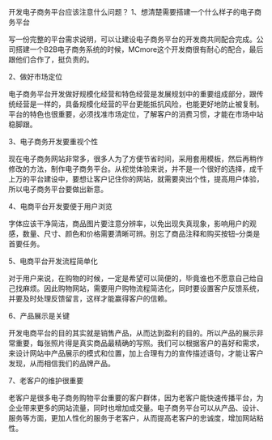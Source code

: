 开发电子商务平台应该注意什么问题？
1、想清楚需要搭建一个什么样子的电子商务平台

写一份完整的平台需求说明，可以让建设电子商务平台的开发商共同配合完成。公司搭建一个B2B电子商务系统的时候，MCmore这个开发商很有耐心的配合，最后跟他们合作了，挺负责的。

2、做好市场定位

电子商务平台开发做好规模化经营和特色经营是发展规划中的重要组成部分，跟传统经营是一样的，具备规模化经营的平台更能抵抗风险，也能更好地防止被复制。平台的特色也很重要，必须找准市场定位，了解客户的消费习惯，才能在市场中站稳脚跟。

3、电子商务开发要重视个性

现在电子商务网站非常多，很多人为了方便节省时间，采用套用模板，然后再稍作修改的方法，制作电子商务平台。从视觉体验来说，并不是一个很好的选择，成千上万的平台建设中，要想让客户记住你的网站，就需要突出个性，提高用户体验，所以电子商务平台要做出新意。

4、电商平台开发要便于用户浏览

字体应该干净简洁，商品图片要注意分辨率，以免出现失真现象，影响用户的观感，数量、尺寸、颜色和价格需要清晰可辨。别忘了商品注释和购买按钮–分类是首要任务。

5、电商平台开发流程简单化

对于用户来说，在购物的时候，一定是希望可以简便的，毕竟谁也不愿意自己给自己找麻烦。因此购物网站，需要用户购物流程简洁化，同时要设置客户反馈系统，并要及时处理反馈留言，这样才能赢得客户的信赖。

6、产品展示是关键

开发电商平台的目的其实就是销售产品，从而达到盈利的目的。所以产品的展示非常重要，每张照片得是真实商品最精确的写照。我们可以根据客户的喜好和需求，来设计网站中产品展示的模式和位置，加上合理有力的宣传描述语句，才能让客户发现，从而相信我们的品牌产品。

7、老客户的维护很重要

老客户是很多电子商务购物平台重要的客户群体，因为老客户能快速传播平台，为企业带来更多的网站流量，同时也增加成交量。电子商务平台可以从产品、设计、服务等方面，更加人性化的服务于老客户，从而提高老客户的忠诚度，增加网站粘性。
